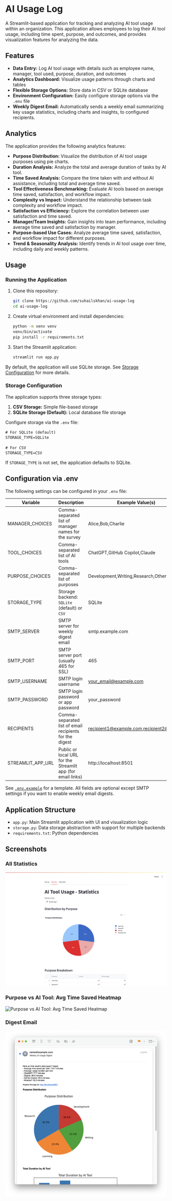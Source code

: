 # AI Usage Log

A Streamlit-based application for tracking and analyzing AI tool usage within an organization. This application allows employees to log their AI tool usage, including time spent, purpose, and outcomes, and provides visualization features for analyzing the data.

## Features

- **Data Entry:** Log AI tool usage with details such as employee name, manager, tool used, purpose, duration, and outcomes
- **Analytics Dashboard:** Visualize usage patterns through charts and tables
- **Flexible Storage Options:** Store data in CSV or SQLite database
- **Environment Configuration:** Easily configure storage options via the `.env` file
- **Weekly Digest Email:** Automatically sends a weekly email summarizing key usage statistics, including charts and insights, to configured recipients.

## Analytics

The application provides the following analytics features:

- **Purpose Distribution:** Visualize the distribution of AI tool usage purposes using pie charts.
- **Duration Analysis:** Analyze the total and average duration of tasks by AI tool.
- **Time Saved Analysis:** Compare the time taken with and without AI assistance, including total and average time saved.
- **Tool Effectiveness Benchmarking:** Evaluate AI tools based on average time saved, satisfaction, and workflow impact.
- **Complexity vs Impact:** Understand the relationship between task complexity and workflow impact.
- **Satisfaction vs Efficiency:** Explore the correlation between user satisfaction and time saved.
- **Manager/Team Insights:** Gain insights into team performance, including average time saved and satisfaction by manager.
- **Purpose-based Use Cases:** Analyze average time saved, satisfaction, and workflow impact for different purposes.
- **Trend & Seasonality Analysis:** Identify trends in AI tool usage over time, including daily and weekly patterns.

## Usage

### Running the Application

1. Clone this repository:
   ```bash
   git clone https://github.com/suhailskhan/ai-usage-log
   cd ai-usage-log
   ```

2. Create virtual environment and install dependencies:
   ```bash
   python -m venv venv
   venv/bin/activate
   pip install -r requirements.txt
   ```

3. Start the Streamlit application:
   ```bash
   streamlit run app.py
   ```
By default, the application will use SQLite storage. See [Storage Configuration](#storage-configuration) for more details.

### Storage Configuration

The application supports three storage types:

1. **CSV Storage:** Simple file-based storage
2. **SQLite Storage (Default):** Local database file storage

Configure storage via the `.env` file:

```env
# For SQLite (default)
STORAGE_TYPE=SQLite

# For CSV
STORAGE_TYPE=CSV
```

If `STORAGE_TYPE` is not set, the application defaults to SQLite.

## Configuration via .env

The following settings can be configured in your `.env` file:

| Variable         | Description                                                      | Example Value(s)                        |
|------------------|------------------------------------------------------------------|------------------------------------------|
| MANAGER_CHOICES  | Comma-separated list of manager names for the survey             | Alice,Bob,Charlie                        |
| TOOL_CHOICES     | Comma-separated list of AI tools                                 | ChatGPT,GitHub Copilot,Claude            |
| PURPOSE_CHOICES  | Comma-separated list of purposes                                 | Development,Writing,Research,Other       |
| STORAGE_TYPE     | Storage backend: `SQLite` (default) or `CSV`                     | SQLite                                   |
| SMTP_SERVER      | SMTP server for weekly digest email                              | smtp.example.com                         |
| SMTP_PORT        | SMTP server port (usually 465 for SSL)                           | 465                                      |
| SMTP_USERNAME    | SMTP login username                                              | your_email@example.com                   |
| SMTP_PASSWORD    | SMTP login password or app password                              | your_password                            |
| RECIPIENTS       | Comma-separated list of email recipients for the digest          | recipient1@example.com,recipient2@ex.com |
| STREAMLIT_APP_URL| Public or local URL for the Streamlit app (for email links)      | http://localhost:8501                    |

See [`.env.example`](.env.example) for a template. All fields are optional except SMTP settings if you want to enable weekly email digests.

## Application Structure

- `app.py`: Main Streamlit application with UI and visualization logic
- `storage.py`: Data storage abstraction with support for multiple backends
- `requirements.txt`: Python dependencies

## Screenshots

### All Statistics

![Statistics Screenshot](screenshots/statistics.png)

### Purpose vs AI Tool: Avg Time Saved Heatmap

![Purpose vs AI Tool: Avg Time Saved Heatmap](screenshots/Screenshot%202025-05-21%20at%201.39.19%E2%80%AFPM.png)

### Digest Email

![Email Screenshot](screenshots/email.png)
